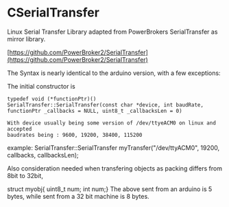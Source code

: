 # CSerialTransfer
Linux Serial Transfer Library adapted from PowerBrokers SerialTransfer as mirror library.

[https://github.com/PowerBroker2/SerialTransfer](https://github.com/PowerBroker2/SerialTransfer)

The Syntax is nearly identical to the arduino version, with a few exceptions:

  The initial constructor is
  
    typedef void (*functionPtr)()
    SerialTransfer::SerialTransfer(const char *device, int baudRate, functionPtr _callbacks = NULL, uint8_t _callbacksLen = 0) 
    
    With device usually being some version of /dev/ttyeACM0 on linux and accepted
    baudrates being : 9600, 19200, 38400, 115200
    
example:
  SerialTransfer::SerialTransfer myTransfer("/dev/ttyACM0", 19200, callbacks, callbacksLen);
  
  Also consideration needed when transfering objects as packing differs from 8bit to 32bit, 
  
  struct myobj{
    uint8_t num;
    int num;}
   The above sent from an arduino is 5 bytes, while sent from a 32 bit machine is 8 bytes.
   
  
  
